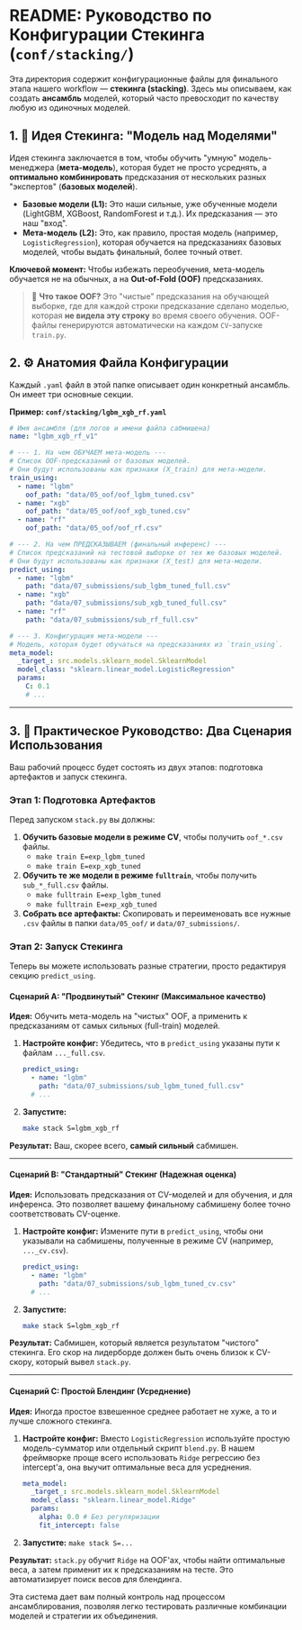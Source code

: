 # README: Руководство по Конфигурации Стекинга (`conf/stacking/`)

Эта директория содержит конфигурационные файлы для финального этапа нашего workflow — **стекинга (stacking)**. Здесь мы описываем, как создать **ансамбль** моделей, который часто превосходит по качеству любую из одиночных моделей.

## 1. 🎯 Идея Стекинга: "Модель над Моделями"

Идея стекинга заключается в том, чтобы обучить "умную" модель-менеджера (**мета-модель**), которая будет не просто усреднять, а **оптимально комбинировать** предсказания от нескольких разных "экспертов" (**базовых моделей**).

*   **Базовые модели (L1):** Это наши сильные, уже обученные модели (LightGBM, XGBoost, RandomForest и т.д.). Их предсказания — это наш "вход".
*   **Мета-модель (L2):** Это, как правило, простая модель (например, `LogisticRegression`), которая обучается на предсказаниях базовых моделей, чтобы выдать финальный, более точный ответ.

**Ключевой момент:** Чтобы избежать переобучения, мета-модель обучается не на обычных, а на **Out-of-Fold (OOF)** предсказаниях.

> 📖 **Что такое OOF?** Это "чистые" предсказания на обучающей выборке, где для каждой строки предсказание сделано моделью, которая **не видела эту строку** во время своего обучения. OOF-файлы генерируются автоматически на каждом `CV`-запуске `train.py`.

## 2. ⚙️ Анатомия Файла Конфигурации

Каждый `.yaml` файл в этой папке описывает один конкретный ансамбль. Он имеет три основные секции.

**Пример: `conf/stacking/lgbm_xgb_rf.yaml`**
```yaml
# Имя ансамбля (для логов и имени файла сабмишена)
name: "lgbm_xgb_rf_v1"

# --- 1. На чем ОБУЧАЕМ мета-модель ---
# Список OOF-предсказаний от базовых моделей.
# Они будут использованы как признаки (X_train) для мета-модели.
train_using:
  - name: "lgbm"
    oof_path: "data/05_oof/oof_lgbm_tuned.csv"
  - name: "xgb"
    oof_path: "data/05_oof/oof_xgb_tuned.csv"
  - name: "rf"
    oof_path: "data/05_oof/oof_rf.csv"

# --- 2. На чем ПРЕДСКАЗЫВАЕМ (финальный инференс) ---
# Список предсказаний на тестовой выборке от тех же базовых моделей.
# Они будут использованы как признаки (X_test) для мета-модели.
predict_using:
  - name: "lgbm"
    path: "data/07_submissions/sub_lgbm_tuned_full.csv"
  - name: "xgb"
    path: "data/07_submissions/sub_xgb_tuned_full.csv"
  - name: "rf"
    path: "data/07_submissions/sub_rf_full.csv"

# --- 3. Конфигурация мета-модели ---
# Модель, которая будет обучаться на предсказаниях из `train_using`.
meta_model:
  _target_: src.models.sklearn_model.SklearnModel
  model_class: "sklearn.linear_model.LogisticRegression"
  params:
    C: 0.1
    # ...
```

---

## 3. 🚀 Практическое Руководство: Два Сценария Использования

Ваш рабочий процесс будет состоять из двух этапов: подготовка артефактов и запуск стекинга.

### **Этап 1: Подготовка Артефактов**

Перед запуском `stack.py` вы должны:
1.  **Обучить базовые модели в режиме CV**, чтобы получить `oof_*.csv` файлы.
    *   `make train E=exp_lgbm_tuned`
    *   `make train E=exp_xgb_tuned`
2.  **Обучить те же модели в режиме `fulltrain`**, чтобы получить `sub_*_full.csv` файлы.
    *   `make fulltrain E=exp_lgbm_tuned`
    *   `make fulltrain E=exp_xgb_tuned`
3.  **Собрать все артефакты:** Скопировать и переименовать все нужные `.csv` файлы в папки `data/05_oof/` и `data/07_submissions/`.

### **Этап 2: Запуск Стекинга**

Теперь вы можете использовать разные стратегии, просто редактируя секцию `predict_using`.

#### **Сценарий A: "Продвинутый" Стекинг (Максимальное качество)**

**Идея:** Обучить мета-модель на "чистых" OOF, а применить к предсказаниям от самых сильных (full-train) моделей.

1.  **Настройте конфиг:** Убедитесь, что в `predict_using` указаны пути к файлам `..._full.csv`.
    ```yaml
    predict_using:
      - name: "lgbm"
        path: "data/07_submissions/sub_lgbm_tuned_full.csv"
      # ...
    ```
2.  **Запустите:**
    ```bash
    make stack S=lgbm_xgb_rf
    ```
**Результат:** Ваш, скорее всего, **самый сильный** сабмишен.

---

#### **Сценарий B: "Стандартный" Стекинг (Надежная оценка)**

**Идея:** Использовать предсказания от CV-моделей и для обучения, и для инференса. Это позволяет вашему финальному сабмишену более точно соответствовать CV-оценке.

1.  **Настройте конфиг:** Измените пути в `predict_using`, чтобы они указывали на сабмишены, полученные в режиме CV (например, `..._cv.csv`).
    ```yaml
    predict_using:
      - name: "lgbm"
        path: "data/07_submissions/sub_lgbm_tuned_cv.csv"
      # ...
    ```
2.  **Запустите:**
    ```bash
    make stack S=lgbm_xgb_rf
    ```
**Результат:** Сабмишен, который является результатом "чистого" стекинга. Его скор на лидерборде должен быть очень близок к CV-скору, который вывел `stack.py`.

---

#### **Сценарий C: Простой Блендинг (Усреднение)**

**Идея:** Иногда простое взвешенное среднее работает не хуже, а то и лучше сложного стекинга.

1.  **Настройте конфиг:** Вместо `LogisticRegression` используйте простую модель-сумматор или отдельный скрипт `blend.py`. В нашем фреймворке проще всего использовать `Ridge` регрессию без intercept'а, она выучит оптимальные веса для усреднения.
    ```yaml
    meta_model:
      _target_: src.models.sklearn_model.SklearnModel
      model_class: "sklearn.linear_model.Ridge"
      params:
        alpha: 0.0 # Без регуляризации
        fit_intercept: false
    ```
2.  **Запустите:** `make stack S=...`

**Результат:** `stack.py` обучит `Ridge` на OOF'ах, чтобы найти оптимальные веса, а затем применит их к предсказаниям на тесте. Это автоматизирует поиск весов для блендинга.

Эта система дает вам полный контроль над процессом ансамблирования, позволяя легко тестировать различные комбинации моделей и стратегии их объединения.